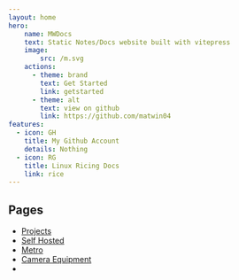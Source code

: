```yaml
---
layout: home
hero:
    name: MWDocs
    text: Static Notes/Docs website built with vitepress
    image:
        src: /m.svg
    actions:
      - theme: brand
        text: Get Started
        link: getstarted
      - theme: alt
        text: view on github
        link: https://github.com/matwin04
features:
  - icon: GH
    title: My Github Account
    details: Nothing
  - icon: RG
    title: Linux Ricing Docs
    link: rice 
---
```

## Pages
- [Projects](/projects)
- [Self Hosted](/selfhosted)
- [Metro](/metro)
- [Camera Equipment](/cam)
- 